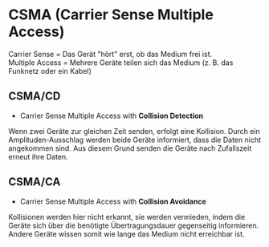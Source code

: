 # CSMA (Carrier Sense Multiple Access)

Carrier Sense = Das Gerät "hört" erst, ob das Medium frei ist.  
Multiple Access = Mehrere Geräte teilen sich das Medium (z. B. das Funknetz oder ein Kabel)

## CSMA/CD

- Carrier Sense Multiple Access with **Collision Detection**

Wenn zwei Geräte zur gleichen Zeit senden, erfolgt eine Kollision. Durch ein Amplituden-Ausschlag werden beide Geräte informiert, dass die Daten nicht angekommen sind. Aus diesem Grund senden die Geräte nach Zufallszeit erneut ihre Daten.

## CSMA/CA

- Carrier Sense Multiple Access with **Collision Avoidance**

Kollisionen werden hier nicht erkannt, sie werden vermieden, indem die Geräte sich über die benötigte Übertragungsdauer gegenseitig informieren. Andere Geräte wissen somit wie lange das Medium nicht erreichbar ist.
